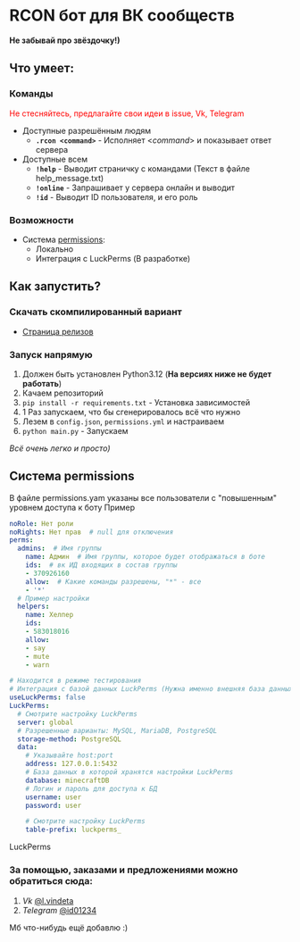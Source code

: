 # RCON бот для ВК сообществ

**Не забывай про звёздочку!)**

## Что умеет: 

### Команды 

<p style="color: red">Не стесняйтесь, предлагайте свои идеи в issue, Vk, Telegram</p>

* Доступные разрешённым людям
  * **`.rcon <command>`** - Исполняет <*command*> и показывает ответ сервера
* Доступные всем
  * **`!help`** - Выводит страничку с командами (Текст в файле help_message.txt)
  * **`!online`** - Запрашивает у сервера онлайн и выводит
  * **`!id`** - Выводит ID пользователя, и его роль

### Возможности

* Система [permissions](#система-permissions):
  * Локально 
  * Интеграция с LuckPerms (В разработке)

## Как запустить?

### Скачать скомпилированный вариант

* [Страница релизов](https://github.com/SantaSpeen/Rcon-VK-Bot/releases)

### Запуск напрямую 

1. Должен быть установлен Python3.12 (**На версиях ниже не будет работать**)
2. Качаем репозиторий
3. `pip install -r requirements.txt` - Установка зависимостей
4. 1 Раз запускаем, что бы сгенерировалось всё что нужно
5. Лезем в `config.json`, `permissions.yml` и настраиваем
6. `python main.py` - Запускаем

_Всё очень легко и просто)_

## Система permissions

В файле permissions.yam указаны все пользователи с "повышенным" уровнем доступа к боту
Пример
```yaml
noRole: Нет роли
noRights: Нет прав  # null для отключения
perms:
  admins:  # Имя группы
    name: Админ  # Имя группы, которое будет отображаться в боте
    ids:  # вк ИД входящих в состав группы
    - 370926160
    allow:  # Какие команды разрешены, "*" - все
    - '*'
  # Пример настройки
  helpers:
    name: Хелпер
    ids:
    - 583018016
    allow:
    - say
    - mute
    - warn

# Находится в режиме тестирования
# Интеграция с базой данных LuckPerms (Нужна именно внешняя база данных)
useLuckPerms: false
LuckPerms:
  # Смотрите настройку LuckPerms
  server: global
  # Разрешенные варианты: MySQL, MariaDB, PostgreSQL
  storage-method: PostgreSQL
  data:
    # Указывайте host:port
    address: 127.0.0.1:5432
    # База данных в которой хранятся настройки LuckPerms
    database: minecraftDB
    # Логин и пароль для доступа к БД
    username: user
    password: user

    # Смотрите настройку LuckPerms
    table-prefix: luckperms_
```

LuckPerms

### За помощью, заказами и предложениями можно обратиться сюда:

1. _Vk_ [@l.vindeta](https://vk.me/l.vindeta)
2. _Telegram_ [@id01234](https://t.me/id0124)

Мб что-нибудь ещё добавлю :)
